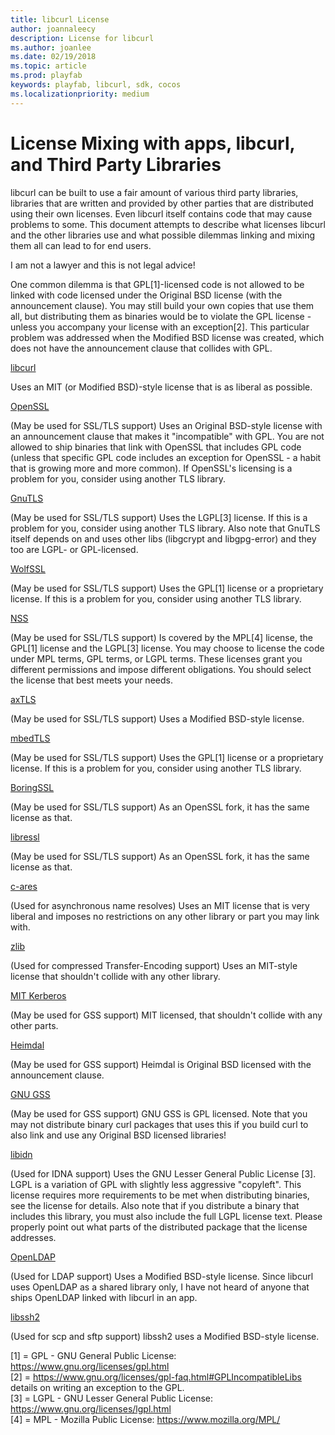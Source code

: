 ```yaml
---
title: libcurl License
author: joannaleecy
description: License for libcurl
ms.author: joanlee
ms.date: 02/19/2018
ms.topic: article
ms.prod: playfab
keywords: playfab, libcurl, sdk, cocos
ms.localizationpriority: medium
---
```


# License Mixing with apps, libcurl, and Third Party Libraries

libcurl can be built to use a fair amount of various third party libraries, libraries that are written and provided by other parties that are distributed
using their own licenses. Even libcurl itself contains code that may cause problems to some. This document attempts to describe what licenses libcurl and
the other libraries use and what possible dilemmas linking and mixing them all can lead to for end users.

I am not a lawyer and this is not legal advice!

One common dilemma is that GPL[1]-licensed code is not allowed to be linked with code licensed under the Original BSD license (with the announcement clause). You may still build your own copies that use them all, but distributing them as binaries would be to violate the GPL license - unless you accompany your license with an exception[2]. This particular problem was
addressed when the Modified BSD license was created, which does not have the announcement clause that collides with GPL.

[libcurl](https://curl.haxx.se/docs/copyright.html)

   Uses an MIT (or Modified BSD)-style license that is as liberal as possible.

[OpenSSL](https://www.openssl.org/source/license.html)

   (May be used for SSL/TLS support) Uses an Original BSD-style license with an announcement clause that makes it "incompatible" with GPL. You are not allowed to ship binaries that link with OpenSSL that includes GPL code (unless that specific GPL code includes an exception for OpenSSL - a habit that is growing more and more common). If OpenSSL's licensing is a problem for you, consider using another TLS library.

[GnuTLS](https://www.gnutls.org/)

   (May be used for SSL/TLS support) Uses the LGPL[3] license. If this is a problem for you, consider using another TLS library. Also note that GnuTLS itself depends on and uses other libs (libgcrypt and libgpg-error) and they too are LGPL- or GPL-licensed.

[WolfSSL](https://www.wolfssl.com/)

   (May be used for SSL/TLS support) Uses the GPL[1] license or a proprietary license. If this is a problem for you, consider using another TLS library.

[NSS](https://developer.mozilla.org/docs/Mozilla/Projects/NSS)

   (May be used for SSL/TLS support) Is covered by the MPL[4] license, the GPL[1] license and the LGPL[3] license. You may choose to license the code under MPL terms, GPL terms, or LGPL terms. These licenses grant you different permissions and impose different obligations. You should select the license that best meets your needs.

[axTLS](http://axtls.sourceforge.net/)

   (May be used for SSL/TLS support) Uses a Modified BSD-style license.

[mbedTLS](https://tls.mbed.org/)

   (May be used for SSL/TLS support) Uses the GPL[1] license or a proprietary license. If this is a problem for you, consider using another TLS library.

[BoringSSL](https://boringssl.googlesource.com/)

   (May be used for SSL/TLS support) As an OpenSSL fork, it has the same license as that.

[libressl](https://www.libressl.org/)

   (May be used for SSL/TLS support) As an OpenSSL fork, it has the same license as that.

[c-ares](https://daniel.haxx.se/projects/c-ares/license.html)

   (Used for asynchronous name resolves) Uses an MIT license that is very liberal and imposes no restrictions on any other library or part you may link with.

[zlib](https://www.zlib.net/zlib_license.html)

   (Used for compressed Transfer-Encoding support) Uses an MIT-style license that shouldn't collide with any other library.

[MIT Kerberos](https://web.mit.edu/kerberos/www/dist/)

   (May be used for GSS support) MIT licensed, that shouldn't collide with any other parts.

[Heimdal](https://heimdalsecurity.com)

   (May be used for GSS support) Heimdal is Original BSD licensed with the announcement clause.

[GNU GSS](https://www.gnu.org/software/gss/)

   (May be used for GSS support) GNU GSS is GPL licensed. Note that you may not distribute binary curl packages that uses this if you build curl to also link and use any Original BSD licensed libraries!

[libidn](https://josefsson.org/libidn/)

   (Used for IDNA support) Uses the GNU Lesser General Public License [3]. LGPL is a variation of GPL with slightly less aggressive "copyleft". This license requires more requirements to be met when distributing binaries, see the license for details. Also note that if you distribute a binary that includes this library, you must also include the full LGPL license text. Please properly point out what parts of the distributed package that the license addresses.

[OpenLDAP](https://www.openldap.org/software/release/license.html)

   (Used for LDAP support) Uses a Modified BSD-style license. Since libcurl uses OpenLDAP as a shared library only, I have not heard of anyone that ships OpenLDAP linked with libcurl in an app.

[libssh2](https://www.libssh2.org/)

   (Used for scp and sftp support) libssh2 uses a Modified BSD-style license.

[1] = GPL - GNU General Public License: https://www.gnu.org/licenses/gpl.html   
[2] = https://www.gnu.org/licenses/gpl-faq.html#GPLIncompatibleLibs details on writing an exception to the GPL.   
[3] = LGPL - GNU Lesser General Public License: https://www.gnu.org/licenses/lgpl.html   
[4] = MPL - Mozilla Public License: https://www.mozilla.org/MPL/
